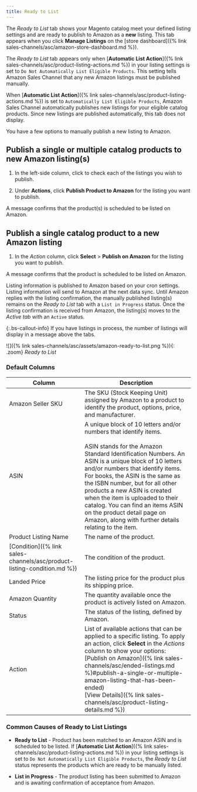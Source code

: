 ```yaml
---
title: Ready to List
---
```



The _Ready to List_ tab shows your Magento catalog meet your defined listing settings and are ready to publish to Amazon as a **new** listing. This tab appears when you click **Manage Listings** on the [store dashboard]({% link sales-channels/asc/amazon-store-dashboard.md %}).

The _Ready to List_ tab appears only when [**Automatic List Action**]({% link sales-channels/asc/product-listing-actions.md %}) in your listing settings is set to `Do Not Automatically List Eligible Products`. This setting tells Amazon Sales Channel that any new Amazon listings must be published manually.

When [**Automatic List Action**]({% link sales-channels/asc/product-listing-actions.md %}) is set to `Automatically List Eligible Products`, Amazon Sales Channel automatically publishes new listings for your eligible catalog products. Since new listings are published automatically, this tab does not display.

You have a few options to manually publish a new listing to Amazon.

## Publish a single or multiple catalog products to new Amazon listing(s)

1. In the left-side column, click to check each of the listings you wish to publish.

1. Under **Actions**, click **Publish Product to Amazon** for the listing you want to publish.

A message confirms that the product(s) is scheduled to be listed on Amazon.

## Publish a single catalog product to a new Amazon listing

1. In the _Action_ column, click **Select** > **Publish on Amazon** for the listing you want to publish.

A message confirms that the product is scheduled to be listed on Amazon.

Listing information is published to Amazon based on your cron settings. Listing information will send to Amazon at the next data sync. Until Amazon replies with the listing confirmation, the manually published listing(s) remains on the _Ready to List_ tab with a `List in Progress` status. Once the listing confirmation is received from Amazon, the listing(s) moves to the _Active tab_ with an `Active` status.

{:.bs-callout-info}
If you have listings in process, the number of listings will display in a message above the tabs.

![]({% link sales-channels/asc/assets/amazon-ready-to-list.png %}){: .zoom}
_Ready to List_

### Default Columns

|Column|Description|
|---|---|
|Amazon Seller SKU|The SKU (Stock Keeping Unit) assigned by Amazon to a product to identify the product, options, price, and manufacturer.|
|ASIN|A unique block of 10 letters and/or numbers that identify items.<br/><br/>ASIN stands for the Amazon Standard Identification Numbers. An ASIN is a unique block of 10 letters and/or numbers that identify items. For books, the ASIN is the same as the ISBN number, but for all other products a new ASIN is created when the item is uploaded to their catalog. You can find an items ASIN on the product detail page on Amazon, along with further details relating to the item.|
|Product Listing Name|The name of the product.|
|[Condition]({% link sales-channels/asc/product-listing-condition.md %})|The condition of the product.|
|Landed Price|The listing price for the product plus its shipping price.|
|Amazon Quantity|The quantity available once the product is actively listed on Amazon.|
|Status|The status of the listing, defined by Amazon.|
|Action|List of available actions that can be applied to a specific listing. To apply an action, click **Select** in the _Actions_ column to show your options:<br/>[Publish on Amazon]({% link sales-channels/asc/ended-listings.md %}#publish-a-single-or-multiple-amazon-listing-that-has-been-ended)<br/>[View Details]({% link sales-channels/asc/product-listing-details.md %})|

### Common Causes of Ready to List Listings

- **Ready to List** - Product has been matched to an Amazon ASIN and is scheduled to be listed. If [**Automatic List Action**]({% link sales-channels/asc/product-listing-actions.md %}) in your listing settings is set to `Do Not Automatically List Eligible Products`, the _Ready to List_ status represents the products which are ready to be manually listed.

- **List in Progress** - The product listing has been submitted to Amazon and is awaiting confirmation of acceptance from Amazon.
